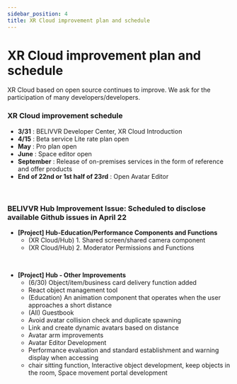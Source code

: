```yaml
---
sidebar_position: 4
title: XR Cloud improvement plan and schedule
---
```


# XR Cloud improvement plan and schedule

XR Cloud based on open source continues to improve. We ask for the participation of many developers/developers.

### XR Cloud improvement schedule

- **3/31** : BELIVVR Developer Center, XR Cloud Introduction
- **4/15** :  Beta service Lite rate plan open
- **May** : Pro plan open
- **June** : Space editor open
- **September** : Release of on-premises services in the form of reference and offer products
- **End of 22nd or 1st half of 23rd** : Open Avatar Editor

<br/>

 ### BELIVVR Hub Improvement Issue: Scheduled to disclose available Github issues in April 22

- **[Project] Hub-Education/Performance Components and Functions**
    - (XR Cloud/Hub) 1. Shared screen/shared camera component
    - (XR Cloud/Hub) 2. Moderator Permissions and Functions
    
<br/>

- **[Project] Hub - Other Improvements**
    - (6/30) Object/item/business card delivery function added
    - React object management tool
    - (Education) An animation component that operates when the user approaches a short distance
    - (All) Guestbook
    - Avoid avatar collision check and duplicate spawning
    - Link and create dynamic avatars based on distance
    - Avatar arm improvements
    - Avatar Editor Development
    - Performance evaluation and standard establishment and warning display when accessing
    - chair sitting function, Interactive object development, keep objects in the room, Space movement portal development
  
  
  